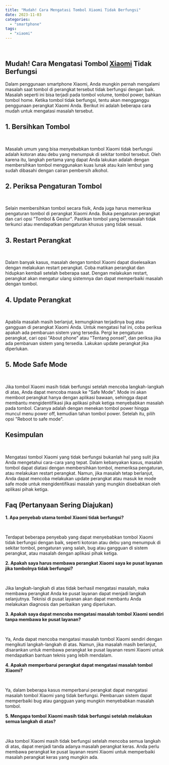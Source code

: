 ```yaml
---
title: "Mudah! Cara Mengatasi Tombol Xiaomi Tidak Berfungsi"
date: 2023-11-03
categories: 
  - "smartphone"
tags: 
  - "xiaomi"
---
```


 

## Mudah! Cara Mengatasi Tombol [Xiaomi](https://ajiekusumadhany.com/gadget/smartphone/xiaomi/) Tidak Berfungsi

Dalam penggunaan smartphone Xiaomi, Anda mungkin pernah mengalami masalah saat tombol di perangkat tersebut tidak berfungsi dengan baik. Masalah seperti ini bisa terjadi pada tombol volume, tombol power, bahkan tombol home. Ketika tombol tidak berfungsi, tentu akan mengganggu penggunaan perangkat Xiaomi Anda. Berikut ini adalah beberapa cara mudah untuk mengatasi masalah tersebut.

## 1\. Bersihkan Tombol

 

Masalah umum yang bisa menyebabkan tombol Xiaomi tidak berfungsi adalah kotoran atau debu yang menumpuk di sekitar tombol tersebut. Oleh karena itu, langkah pertama yang dapat Anda lakukan adalah dengan membersihkan tombol menggunakan kuas lunak atau kain lembut yang sudah dibasahi dengan cairan pembersih alkohol.

## 2\. Periksa Pengaturan Tombol

 

Selain membersihkan tombol secara fisik, Anda juga harus memeriksa pengaturan tombol di perangkat Xiaomi Anda. Buka pengaturan perangkat dan cari opsi "Tombol & Gestur". Pastikan tombol yang bermasalah tidak terkunci atau mendapatkan pengaturan khusus yang tidak sesuai.

## 3\. Restart Perangkat

 

Dalam banyak kasus, masalah dengan tombol Xiaomi dapat diselesaikan dengan melakukan restart perangkat. Coba matikan perangkat dan hidupkan kembali setelah beberapa saat. Dengan melakukan restart, perangkat akan mengatur ulang sistemnya dan dapat memperbaiki masalah dengan tombol.

## 4\. Update Perangkat

 

Apabila masalah masih berlanjut, kemungkinan terjadinya bug atau gangguan di perangkat Xiaomi Anda. Untuk mengatasi hal ini, coba periksa apakah ada pembaruan sistem yang tersedia. Pergi ke pengaturan perangkat, cari opsi "About phone" atau "Tentang ponsel", dan periksa jika ada pembaruan sistem yang tersedia. Lakukan update perangkat jika diperlukan.

## 5\. Mode Safe Mode

 

Jika tombol Xiaomi masih tidak berfungsi setelah mencoba langkah-langkah di atas, Anda dapat mencoba masuk ke "Safe Mode". Mode ini akan memboot perangkat hanya dengan aplikasi bawaan, sehingga dapat membantu mengidentifikasi jika aplikasi pihak ketiga menyebabkan masalah pada tombol. Caranya adalah dengan menekan tombol power hingga muncul menu power off, kemudian tahan tombol power. Setelah itu, pilih opsi "Reboot to safe mode".

## Kesimpulan

 

Mengatasi tombol Xiaomi yang tidak berfungsi bukanlah hal yang sulit jika Anda mengetahui cara-cara yang tepat. Dalam kebanyakan kasus, masalah tombol dapat diatasi dengan membersihkan tombol, memeriksa pengaturan, atau melakukan restart perangkat. Namun, jika masalah tetap berlanjut, Anda dapat mencoba melakukan update perangkat atau masuk ke mode safe mode untuk mengidentifikasi masalah yang mungkin disebabkan oleh aplikasi pihak ketiga.

## Faq (Pertanyaan Sering Diajukan)

**1\. Apa penyebab utama tombol Xiaomi tidak berfungsi?**

 

Terdapat beberapa penyebab yang dapat menyebabkan tombol Xiaomi tidak berfungsi dengan baik, seperti kotoran atau debu yang menumpuk di sekitar tombol, pengaturan yang salah, bug atau gangguan di sistem perangkat, atau masalah dengan aplikasi pihak ketiga.

**2\. Apakah saya harus membawa perangkat Xiaomi saya ke pusat layanan jika tombolnya tidak berfungsi?**

 

Jika langkah-langkah di atas tidak berhasil mengatasi masalah, maka membawa perangkat Anda ke pusat layanan dapat menjadi langkah selanjutnya. Teknisi di pusat layanan akan dapat membantu Anda melakukan diagnosis dan perbaikan yang diperlukan.

**3\. Apakah saya dapat mencoba mengatasi masalah tombol Xiaomi sendiri tanpa membawa ke pusat layanan?**

 

Ya, Anda dapat mencoba mengatasi masalah tombol Xiaomi sendiri dengan mengikuti langkah-langkah di atas. Namun, jika masalah masih berlanjut, disarankan untuk membawa perangkat ke pusat layanan resmi Xiaomi untuk mendapatkan bantuan teknis yang lebih mendalam.

**4\. Apakah memperbarui perangkat dapat mengatasi masalah tombol Xiaomi?**

 

Ya, dalam beberapa kasus memperbarui perangkat dapat mengatasi masalah tombol Xiaomi yang tidak berfungsi. Pembaruan sistem dapat memperbaiki bug atau gangguan yang mungkin menyebabkan masalah tombol.

**5\. Mengapa tombol Xiaomi masih tidak berfungsi setelah melakukan semua langkah di atas?**

 

Jika tombol Xiaomi masih tidak berfungsi setelah mencoba semua langkah di atas, dapat menjadi tanda adanya masalah perangkat keras. Anda perlu membawa perangkat ke pusat layanan resmi Xiaomi untuk memperbaiki masalah perangkat keras yang mungkin ada.
